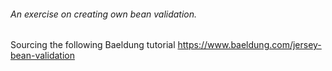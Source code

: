 ###### An exercise on creating own bean validation. 
Sourcing the following Baeldung tutorial https://www.baeldung.com/jersey-bean-validation